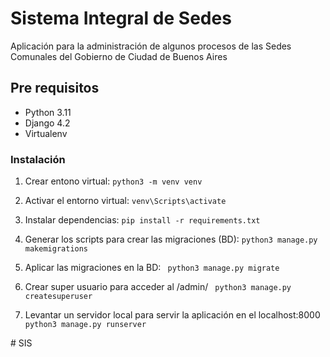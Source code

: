 # Sistema Integral de Sedes
Aplicación para la administración de algunos procesos de las Sedes Comunales del Gobierno de Ciudad de Buenos Aires

## Pre requisitos
- Python 3.11
- Django 4.2
- Virtualenv
  

### Instalación
1. Crear entono virtual: 
``` python3 -m venv venv ```

2. Activar el entorno virtual:
```venv\Scripts\activate ```

3. Instalar dependencias:
``` pip install -r requirements.txt ``` 

4. Generar los scripts para crear las migraciones (BD):
``` python3 manage.py makemigrations ``` 

5. Aplicar las migraciones en la BD:
```  python3 manage.py migrate ``` 

6. Crear super usuario para acceder al /admin/
``` python3 manage.py createsuperuser```

7. Levantar un servidor local para servir la aplicación en el localhost:8000
``` python3 manage.py runserver``` 

#   S I S  
 